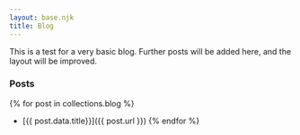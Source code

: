 ```yaml
---
layout: base.njk
title: Blog
---
```


This is a test for a very basic blog. Further posts will be added here, and the layout will be improved.

### Posts

{% for post in collections.blog %}
- [{{ post.data.title}}]({{ post.url }})
{% endfor %}

